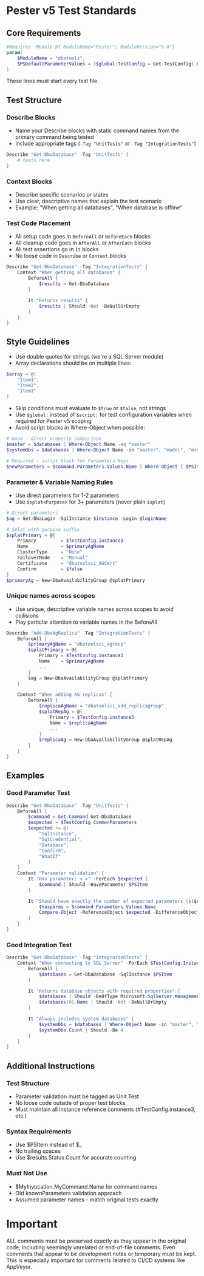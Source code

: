 # Pester v5 Test Standards

## Core Requirements
```powershell
#Requires -Module @{ ModuleName="Pester"; ModuleVersion="5.0"}
param(
    $ModuleName = "dbatools",
    $PSDefaultParameterValues = ($global:TestConfig = Get-TestConfig).Defaults
)
```
These lines must start every test file.

## Test Structure

### Describe Blocks
- Name your Describe blocks with static command names from the primary command being tested
- Include appropriate tags (`-Tag "UnitTests"` or `-Tag "IntegrationTests"`)

```powershell
Describe "Get-DbaDatabase" -Tag "UnitTests" {
    # tests here
}
```

### Context Blocks
- Describe specific scenarios or states
- Use clear, descriptive names that explain the test scenario
- Example: "When getting all databases", "When database is offline"

### Test Code Placement
- All setup code goes in `BeforeAll` or `BeforeEach` blocks
- All cleanup code goes in `AfterAll` or `AfterEach` blocks
- All test assertions go in `It` blocks
- No loose code in `Describe` or `Context` blocks

```powershell
Describe "Get-DbaDatabase" -Tag "IntegrationTests" {
    Context "When getting all databases" {
        BeforeAll {
            $results = Get-DbaDatabase
        }

        It "Returns results" {
            $results | Should -Not -BeNullOrEmpty
        }
    }
}
```

## Style Guidelines
- Use double quotes for strings (we're a SQL Server module)
- Array declarations should be on multiple lines:
```powershell
$array = @(
    "Item1",
    "Item2",
    "Item3"
)
```
- Skip conditions must evaluate to `$true` or `$false`, not strings
- Use `$global:` instead of `$script:` for test configuration variables when required for Pester v5 scoping
- Avoid script blocks in Where-Object when possible:
```powershell
# Good - direct property comparison
$master = $databases | Where-Object Name -eq "master"
$systemDbs = $databases | Where-Object Name -in "master", "model", "msdb", "tempdb"

# Required - script block for Parameters.Keys
$newParameters = $command.Parameters.Values.Name | Where-Object { $PSItem -notin "WhatIf", "Confirm" }
```

### Parameter & Variable Naming Rules
- Use direct parameters for 1-2 parameters
- Use `$splat<Purpose>` for 3+ parameters (never plain `$splat`)

```powershell
# Direct parameters
$ag = Get-DbaLogin -SqlInstance $instance -Login $loginName

# Splat with purpose suffix
$splatPrimary = @{
    Primary         = $TestConfig.instance3
    Name            = $primaryAgName
    ClusterType     = "None"
    FailoverMode    = "Manual"
    Certificate     = "dbatoolsci_AGCert"
    Confirm         = $false
}
$primaryAg = New-DbaAvailabilityGroup @splatPrimary
```

### Unique names across scopes

- Use unique, descriptive variable names across scopes to avoid collisions
- Play particlar attention to variable names in the BeforeAll

```powershell
Describe "Add-DbaAgReplica" -Tag "IntegrationTests" {
    BeforeAll {
        $primaryAgName = "dbatoolsci_agroup"
        $splatPrimary = @{
            Primary = $TestConfig.instance3
            Name    = $primaryAgName
            ...
        }
        $ag = New-DbaAvailabilityGroup @splatPrimary
    }

    Context "When adding AG replicas" {
        BeforeAll {
            $replicaAgName = "dbatoolsci_add_replicagroup"
            $splatRepAg = @{
                Primary = $TestConfig.instance3
                Name = $replicaAgName
                ...
            }
            $replicaAg = New-DbaAvailabilityGroup @splatRepAg
        }
    }
}
```

## Examples

### Good Parameter Test

```powershell
Describe "Get-DbaDatabase" -Tag "UnitTests" {
    BeforeAll {
        $command = Get-Command Get-DbaDatabase
        $expected = $TestConfig.CommonParameters
        $expected += @(
            "SqlInstance",
            "SqlCredential",
            "Database",
            "Confirm",
            "WhatIf"
        )
    }
    Context "Parameter validation" {
        It "Has parameter: <_>" -ForEach $expected {
            $command | Should -HaveParameter $PSItem
        }

        It "Should have exactly the number of expected parameters ($($expected.Count))" {
            $hasparms = $command.Parameters.Values.Name
            Compare-Object -ReferenceObject $expected -DifferenceObject $hasparms | Should -BeNullOrEmpty
        }
    }
}
```

### Good Integration Test
```powershell
Describe "Get-DbaDatabase" -Tag "IntegrationTests" {
    Context "When connecting to SQL Server" -ForEach $TestConfig.Instances {
        BeforeAll {
            $databases = Get-DbaDatabase -SqlInstance $PSItem
        }

        It "Returns database objects with required properties" {
            $databases | Should -BeOfType Microsoft.SqlServer.Management.Smo.Database
            $databases[0].Name | Should -Not -BeNullOrEmpty
        }

        It "Always includes system databases" {
            $systemDbs = $databases | Where-Object Name -in "master", "model", "msdb", "tempdb"
            $systemDbs.Count | Should -Be 4
        }
    }
}
```

## Additional Instructions

### Test Structure
- Parameter validation must be tagged as Unit Test
- No loose code outside of proper test blocks
- Must maintain all instance reference comments (#TestConfig.instance3, etc.)

### Syntax Requirements
- Use $PSItem instead of $_
- No trailing spaces
- Use $results.Status.Count for accurate counting

### Must Not Use
- $MyInvocation.MyCommand.Name for command names
- Old knownParameters validation approach
- Assumed parameter names - match original tests exactly

# Important
ALL comments must be preserved exactly as they appear in the original code, including seemingly unrelated or end-of-file comments. Even comments that appear to be development notes or temporary must be kept. This is especially important for comments related to CI/CD systems like AppVeyor.
